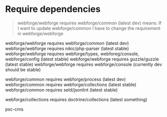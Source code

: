 # Require dependencies

> webforge/webforge requires webforge/common (latest dev) 
means: If I want to update webforge/common I have to change the requirement in webforge/webforge

webforge/webforge requires webforge/common (latest dev) 
webforge/webforge requires nikic/php-parser (latest stable)
webforge/webforge requires webforge/types, webforeg/console, webforge/config (latest stable)
webforge/webforge requires guzzle/guzzle (latest stable)
webforge/webforge requires webforge/console (currently dev should be stable)

webforge/common requires webforge/process (latest dev)
webforge/common requires webforge/collections (latest stable)
webforge/common requires seld/jsonlint (latest stable)

webforge/collections requires doctrine/collections (latest something)


psc-cms
